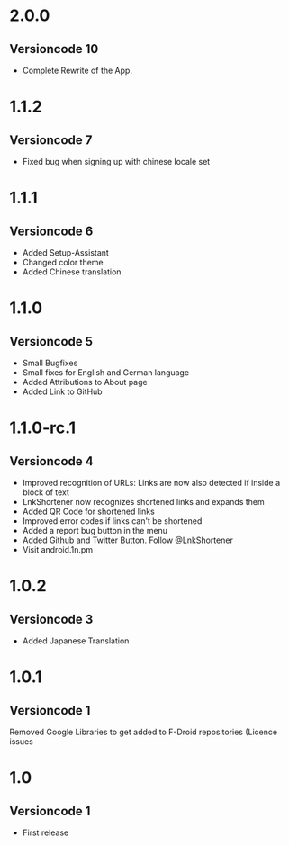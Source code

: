 # 2.0.0
## Versioncode 10
* Complete Rewrite of the App.

# 1.1.2
## Versioncode 7
* Fixed bug when signing up with chinese locale set

# 1.1.1
## Versioncode 6
* Added Setup-Assistant
* Changed color theme
* Added Chinese translation

# 1.1.0
## Versioncode 5
* Small Bugfixes
* Small fixes for English and German language
* Added Attributions to About page
* Added Link to GitHub

# 1.1.0-rc.1
## Versioncode 4
* Improved recognition of URLs: Links are now also detected if inside a block of text
* LnkShortener now recognizes shortened links and expands them
* Added QR Code for shortened links
* Improved error codes if links can't be shortened
* Added a report bug button in the menu
* Added Github and Twitter Button. Follow @LnkShortener
* Visit android.1n.pm

# 1.0.2
## Versioncode 3
* Added Japanese Translation

# 1.0.1
## Versioncode 1
Removed Google Libraries to get added to F-Droid repositories (Licence issues

# 1.0
## Versioncode 1
* First release
